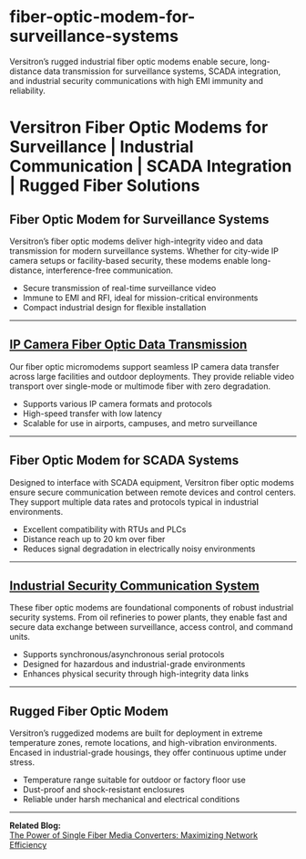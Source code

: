 # fiber-optic-modem-for-surveillance-systems
Versitron’s rugged industrial fiber optic modems enable secure, long-distance data transmission for surveillance systems, SCADA integration, and industrial security communications with high EMI immunity and reliability.

# Versitron Fiber Optic Modems for Surveillance | Industrial Communication | SCADA Integration | Rugged Fiber Solutions

## Fiber Optic Modem for Surveillance Systems

Versitron’s fiber optic modems deliver high-integrity video and data transmission for modern surveillance systems. Whether for city-wide IP camera setups or facility-based security, these modems enable long-distance, interference-free communication.

- Secure transmission of real-time surveillance video  
- Immune to EMI and RFI, ideal for mission-critical environments  
- Compact industrial design for flexible installation

---

## [IP Camera Fiber Optic Data Transmission](https://www.versitron.com/products/industrial-fiber-optic-micromodems-m62xxd)

Our fiber optic micromodems support seamless IP camera data transfer across large facilities and outdoor deployments. They provide reliable video transport over single-mode or multimode fiber with zero degradation.

- Supports various IP camera formats and protocols  
- High-speed transfer with low latency  
- Scalable for use in airports, campuses, and metro surveillance

---

## Fiber Optic Modem for SCADA Systems

Designed to interface with SCADA equipment, Versitron fiber optic modems ensure secure communication between remote devices and control centers. They support multiple data rates and protocols typical in industrial environments.

- Excellent compatibility with RTUs and PLCs  
- Distance reach up to 20 km over fiber  
- Reduces signal degradation in electrically noisy environments

---

## [Industrial Security Communication System](https://www.versitron.com/products/industrial-fiber-optic-micromodems-m62xxd)

These fiber optic modems are foundational components of robust industrial security systems. From oil refineries to power plants, they enable fast and secure data exchange between surveillance, access control, and command units.

- Supports synchronous/asynchronous serial protocols  
- Designed for hazardous and industrial-grade environments  
- Enhances physical security through high-integrity data links

---

## Rugged Fiber Optic Modem

Versitron’s ruggedized modems are built for deployment in extreme temperature zones, remote locations, and high-vibration environments. Encased in industrial-grade housings, they offer continuous uptime under stress.

- Temperature range suitable for outdoor or factory floor use  
- Dust-proof and shock-resistant enclosures  
- Reliable under harsh mechanical and electrical conditions

---

**Related Blog:**  
[The Power of Single Fiber Media Converters: Maximizing Network Efficiency](https://www.versitron.com/blogs/post/the-power-of-single-fiber-media-converters-maximizing-network-efficiency)
